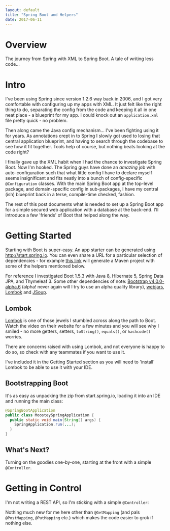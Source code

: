 ```yaml
---
layout: default
title: "Spring Boot and Helpers"
date: 2017-06-11
---
```


Overview
========

The journey from Spring with XML to Spring Boot. A tale of writing less code...

Intro
=====

I've been using Spring since version 1.2.6 way back in 2006, and I got very comfortable with configuring up my apps with XML. It just felt like the right thing to do, separating the config from the code and keeping it all in one neat place - a blueprint for my app. I could knock out an `application.xml` file pretty quick - no problem.

Then along came the Java config mechanism... I've been fighting using it for years. As annotations crept in to Spring I slowly got used to losing that central application blueprint, and having to search through the codebase to see how it fit together. Tools help of course, but nothing beats looking at the code right?

I finally gave up the XML habit when I had the chance to investigate Spring Boot. Now I'm hooked. The Spring guys have done an _amazing_ job with auto-configuration such that what little config I have to declare myself seems insignificant and fits neatly into a bunch of config-specific `@Configuration` classes. With the main Spring Boot app at the top-level package, and domain-specific config in sub-packages, I have my central (ish) blueprint back in a terse, compile-time checked, fashion.

The rest of this post documents what is needed to set up a Spring Boot app for a simple secured web application with a database at the back-end. I'll introduce a few 'friends' of Boot that helped along the way.

Getting Started
===============

Starting with Boot is super-easy. An app starter can be generated using <http://start.spring.io>. You can even share a URL for a particular selection of dependencies - for example [this link](http://start.spring.io/starter.zip?type=maven-project&language=java&bootVersion=1.5.3.RELEASE&baseDir=demo&groupId=com.example&artifactId=demo&name=demo&description=Demo+project+for+Spring+Boot&packageName=com.example.demo&packaging=jar&javaVersion=1.8&autocomplete=&style=security&style=devtools&style=lombok&style=web&style=thymeleaf&style=data-jpa&style=actuator&generate-project=") will generate a Maven project with some of the helpers mentioned below.

For reference I investigated Boot 1.5.3 with Java 8, Hibernate 5, Spring Data JPA, and Thymeleaf 3. Some other dependencies of note: [Bootstrap v4.0.0-alpha.6](https://v4-alpha.getbootstrap.com/) (alpha! never again will I try to use an alpha quality library), [webjars](http://www.webjars.org/), [Lombok](https://projectlombok.org/) and [JSoup](https://jsoup.org/).

## Lombok

[Lombok](https://projectlombok.org/) is one of those jewels I stumbled across along the path to Boot. Watch the video on their website for a few minutes and you will see why I smiled - no more getters, setters, `toString()`, `equals()`, or `hashcode()` worries.

There are concerns raised with using Lombok, and not everyone is happy to do so, so check with any teammates if you want to use it.

I've included it in the Getting Started section as you will need to 'install' Lombok to be able to use it with your IDE.

## Bootstrapping Boot

It's as easy as unpacking the zip from start.spring.io, loading it into an IDE and running the main class:

```java
@SpringBootApplication
public class MoosteySpringApplication {
  public static void main(String[] args) {
    SpringApplication.run(...);
  }
}
```

## What's Next?

Turning on the goodies one-by-one, starting at the front with a simple `@Controller`.

Getting in Control
==================

I'm not writing a REST API, so I'm sticking with a simple `@Controller`:

Nothing much new for me here other than `@GetMapping` (and pals `@PostMapping`, `@PutMapping` etc.) which makes the code easier to grok if nothing else.
